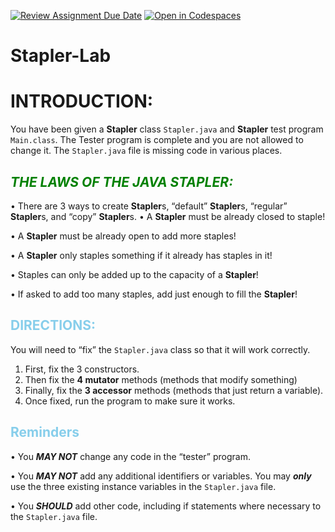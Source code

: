 [![Review Assignment Due Date](https://classroom.github.com/assets/deadline-readme-button-22041afd0340ce965d47ae6ef1cefeee28c7c493a6346c4f15d667ab976d596c.svg)](https://classroom.github.com/a/X4sMzKho)
[![Open in Codespaces](https://classroom.github.com/assets/launch-codespace-2972f46106e565e64193e422d61a12cf1da4916b45550586e14ef0a7c637dd04.svg)](https://classroom.github.com/open-in-codespaces?assignment_repo_id=16258068)
# Stapler-Lab
# INTRODUCTION: 
You have been given a **Stapler** class ```Stapler.java``` and **Stapler** test program ```Main.class```. The Tester program is complete and you are not allowed to change it. The ```Stapler.java``` file is missing code in various places. 

## <span style="color:green">***THE LAWS OF THE JAVA STAPLER:*** </span>

• There are 3 ways to create **Stapler**s, “default” **Stapler**s, “regular” **Stapler**s, and “copy” **Stapler**s. 
• A **Stapler** must be already closed to staple!

• A **Stapler** must be already open to add more staples!

• A **Stapler** only staples something if it already has staples in it!

• Staples can only be added up to the capacity of a **Stapler**!

• If asked to add too many staples, add just enough to fill the **Stapler**!

## <span style="color:skyBlue">DIRECTIONS:</span>
You will need to “fix” the ```Stapler.java``` class so that it will work correctly. 
1. First, fix the 3 constructors.
2. Then fix the **4 mutator** methods (methods that modify something)
3. Finally, fix the **3 accessor** methods (methods that just return a variable). 
4. Once fixed, run the program to make sure it works. 

## <span style="color:skyBlue">Reminders </span> 
• You ***MAY NOT*** change any code in the “tester” program.

• You ***MAY NOT*** add any additional identifiers or variables. You may ***only*** use the three existing instance variables in the ```Stapler.java``` file.

• You ***SHOULD*** add other code, including if statements where necessary to the ```Stapler.java``` file. 

